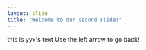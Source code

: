```yaml
---
layout: slide
title: "Welcome to our second slide!"
---
```

this is yyx's text
Use the left arrow to go back!
